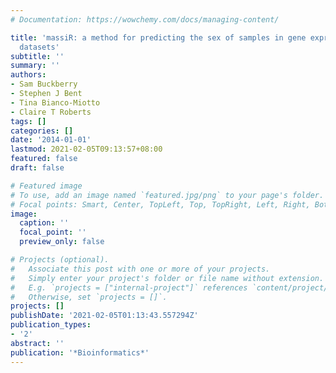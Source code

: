 ```yaml
---
# Documentation: https://wowchemy.com/docs/managing-content/

title: 'massiR: a method for predicting the sex of samples in gene expression microarray
  datasets'
subtitle: ''
summary: ''
authors:
- Sam Buckberry
- Stephen J Bent
- Tina Bianco-Miotto
- Claire T Roberts
tags: []
categories: []
date: '2014-01-01'
lastmod: 2021-02-05T09:13:57+08:00
featured: false
draft: false

# Featured image
# To use, add an image named `featured.jpg/png` to your page's folder.
# Focal points: Smart, Center, TopLeft, Top, TopRight, Left, Right, BottomLeft, Bottom, BottomRight.
image:
  caption: ''
  focal_point: ''
  preview_only: false

# Projects (optional).
#   Associate this post with one or more of your projects.
#   Simply enter your project's folder or file name without extension.
#   E.g. `projects = ["internal-project"]` references `content/project/deep-learning/index.md`.
#   Otherwise, set `projects = []`.
projects: []
publishDate: '2021-02-05T01:13:43.557294Z'
publication_types:
- '2'
abstract: ''
publication: '*Bioinformatics*'
---
```

